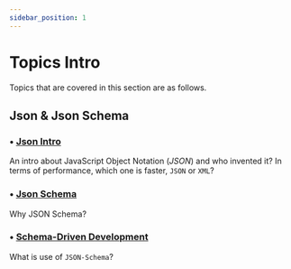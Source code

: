 ```yaml
---
sidebar_position: 1
---
```


# Topics Intro

Topics that are covered in this section are as follows.

## Json &amp; Json Schema
 ###  • **[Json Intro](/docs/json-topic/json)**
 An intro about JavaScript Object Notation (*JSON*) and who invented it? In terms of performance, which one is faster, `JSON` or `XML`?

 ###  • **[Json Schema](/docs/json-topic/json-schema)**
Why JSON Schema?

 ###  • **[Schema-Driven Development](/docs/json-topic/Schema-Driven-Development)**
What is use of `JSON-Schema`?